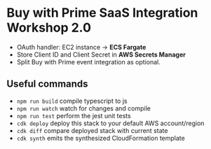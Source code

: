 # Buy with Prime SaaS Integration Workshop 2.0

- OAuth handler: EC2 instance -> **ECS Fargate**
- Store Client ID and Client Secret in **AWS Secrets Manager**
- Split Buy with Prime event integration as optional. 

## Useful commands

* `npm run build`   compile typescript to js
* `npm run watch`   watch for changes and compile
* `npm run test`    perform the jest unit tests
* `cdk deploy`      deploy this stack to your default AWS account/region
* `cdk diff`        compare deployed stack with current state
* `cdk synth`       emits the synthesized CloudFormation template
